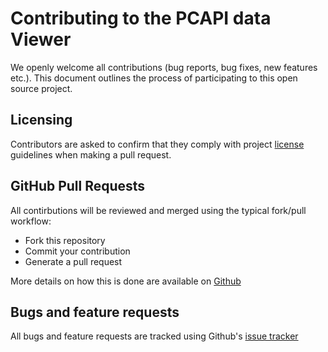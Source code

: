 # Contributing to the PCAPI data Viewer

We openly welcome all contributions (bug reports, bug fixes, new features etc.). This document outlines the process of participating to this open source project.

## Licensing

Contributors are asked to confirm that they comply with project [license](https://github.com/cobweb-eu/viewer/blob/master/LICENSE) guidelines when making a pull request.

## GitHub Pull Requests

All contirbutions will be reviewed and merged using the typical fork/pull workflow:

* Fork this repository
* Commit your contribution
* Generate a pull request

More details on how this is done are available on [Github](https://help.github.com/articles/creating-a-pull-request/)

## Bugs and feature requests

All bugs and feature requests are tracked using Github's [issue tracker](https://github.com/cobweb-eu/viewer/issues)
